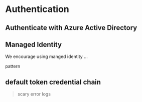 # Authentication

## Authenticate with Azure Active Directory

## Managed Identity

We encourage using manged identity ...

pattern

## default token credential chain

> scary error logs